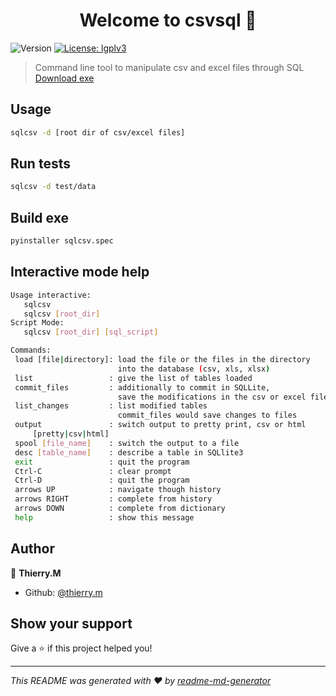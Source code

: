 <h1 align="center">Welcome to csvsql 👋</h1>
<p>
  <img alt="Version" src="https://img.shields.io/badge/version-0.1-blue.svg?cacheSeconds=2592000" />
  <a href="#" target="_blank">
    <img alt="License: lgplv3" src="https://img.shields.io/badge/License-lgplv3-yellow.svg" />
  </a>
</p>

> Command line tool to manipulate csv and excel files through SQL
<br>[Download exe](https://github.com/ThierryM1212/sqlcsv/raw/master/dist/sqlcsv.exe)

## Usage

```sh
sqlcsv -d [root dir of csv/excel files]
```

## Run tests

```sh
sqlcsv -d test/data
```

## Build exe

```sh
pyinstaller sqlcsv.spec
```

## Interactive mode help

```sh
Usage interactive: 
   sqlcsv 
   sqlcsv [root_dir]
Script Mode:
   sqlcsv [root_dir] [sql_script]

Commands:
 load [file|directory]: load the file or the files in the directory
                        into the database (csv, xls, xlsx)
 list                 : give the list of tables loaded
 commit_files         : additionally to commit in SQLLite,
                        save the modifications in the csv or excel files
 list_changes         : list modified tables
                        commit_files would save changes to files
 output               : switch output to pretty print, csv or html
     [pretty|csv|html]
 spool [file_name]    : switch the output to a file
 desc [table_name]    : describe a table in SQLlite3
 exit                 : quit the program
 Ctrl-C               : clear prompt
 Ctrl-D               : quit the program
 arrows UP            : navigate though history
 arrows RIGHT         : complete from history
 arrows DOWN          : complete from dictionary
 help                 : show this message
```

## Author

👤 **Thierry.M**

* Github: [@thierry.m](https://github.com/thierry.m)

## Show your support

Give a ⭐️ if this project helped you!

***
_This README was generated with ❤️ by [readme-md-generator](https://github.com/kefranabg/readme-md-generator)_
